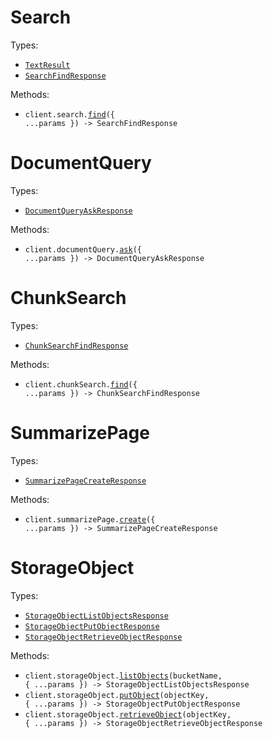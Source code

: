 # Search

Types:

- <code><a href="./src/resources/search.ts">TextResult</a></code>
- <code><a href="./src/resources/search.ts">SearchFindResponse</a></code>

Methods:

- <code title="post /v1/search">client.search.<a href="./src/resources/search.ts">find</a>({ ...params }) -> SearchFindResponse</code>

# DocumentQuery

Types:

- <code><a href="./src/resources/document-query.ts">DocumentQueryAskResponse</a></code>

Methods:

- <code title="post /v1/document_query">client.documentQuery.<a href="./src/resources/document-query.ts">ask</a>({ ...params }) -> DocumentQueryAskResponse</code>

# ChunkSearch

Types:

- <code><a href="./src/resources/chunk-search.ts">ChunkSearchFindResponse</a></code>

Methods:

- <code title="post /v1/chunk_search">client.chunkSearch.<a href="./src/resources/chunk-search.ts">find</a>({ ...params }) -> ChunkSearchFindResponse</code>

# SummarizePage

Types:

- <code><a href="./src/resources/summarize-page.ts">SummarizePageCreateResponse</a></code>

Methods:

- <code title="post /v1/summarize_page">client.summarizePage.<a href="./src/resources/summarize-page.ts">create</a>({ ...params }) -> SummarizePageCreateResponse</code>

# StorageObject

Types:

- <code><a href="./src/resources/storage-object.ts">StorageObjectListObjectsResponse</a></code>
- <code><a href="./src/resources/storage-object.ts">StorageObjectPutObjectResponse</a></code>
- <code><a href="./src/resources/storage-object.ts">StorageObjectRetrieveObjectResponse</a></code>

Methods:

- <code title="get /v1/object/{bucket_name}">client.storageObject.<a href="./src/resources/storage-object.ts">listObjects</a>(bucketName, { ...params }) -> StorageObjectListObjectsResponse</code>
- <code title="post /v1/object/{bucket_name}/{object_key}">client.storageObject.<a href="./src/resources/storage-object.ts">putObject</a>(objectKey, { ...params }) -> StorageObjectPutObjectResponse</code>
- <code title="get /v1/object/{bucket_name}/{object_key}">client.storageObject.<a href="./src/resources/storage-object.ts">retrieveObject</a>(objectKey, { ...params }) -> StorageObjectRetrieveObjectResponse</code>
